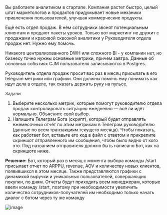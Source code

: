 Вы работаете аналитиком в стартапе. Компания растет быстро, целый штат маркетологов и продактов придумывает новые механики привлечения пользователей, улучшая коммерческие продукты.

Ещё есть отдел продаж. В нём сотрудники звонят потенциальным клиентам и продают пакеты уроков. Только вот маркетинг не дружит с продажами и красивой сквозной аналитики у Руководителя отдела продаж нет. Нужно ему помочь.

Никакого централизованного DWH или сложного BI - у компании нет, но бизнесу точно нужны основные метрики, причем завтра. Данные об основных событиях CJM пользователя записываются в Postgres.

Руководитель отдела продаж просит вас раз в месяц присылать в его telegram метрики или графики. Они должны помочь ему понимать как идут дела в отделе, так сказать держать руку на пульсе.

Задачи
1. Выберите несколько метрик, которые помогут руководителю отдела продаж контролировать ситуацию ежедневно — всё ли идёт нормально. Объясните свой выбор.
2. Напишите Телеграм Бота (скрипт), который будет отправлять ежемесячный отчёт по этим метрикам в Телеграм руководителю (данные по всем транзакциям текущего месяца). Чтобы показать, как работает бот, вставьте его код в файл с ответом и прикрепите скриншот отправленного им сообщения, чтобы было видно от кого это. Под названием отправителя должно быть написано Бот, как на скриншоте ниже.

**Решение:**
Бот, который раз в месяц с момента выбора команды /start присылает отчет по ARPPU, revenue, AOV и количеству новых клиентов, появившихся в этом месяце. 
Также представляются графики с динамикой выручки и уникальных пользователей, совершающих покупки, по дням. 
Отчеты будут приходить всем менеджерам, которые ввели команду /start, поэтому при необходимости увеличить количество сотрудников-получателей им необходимо только начать диалог с ботом через ту же команду

![image](https://github.com/user-attachments/assets/06922094-9883-4f5d-a8da-3be2a252f5a1)
